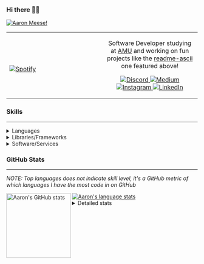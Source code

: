 ### Hi there 👋🏻
[![Aaron Meese!](https://user-images.githubusercontent.com/17814535/88975338-a2aabf00-d27f-11ea-963f-8a19608716b4.png)](https://github.com/ajmeese7/readme-ascii "README ASCII")

<!-- Modified from project here: https://github.com/novatorem/novatorem -->
<table width="100%"> 
  <tr>
  <td width="50%">
      
&nbsp; <br> [![Spotify](https://ajmeese7.vercel.app/api/spotify)](https://open.spotify.com/user/ajmeese)

  </td>
  <td width="50%">

<p align="center">
Software Developer studying at <a href="https://www.amu.apus.edu/">AMU</a> and working on fun 
projects like the <a href="https://github.com/ajmeese7/readme-ascii">readme-ascii</a> one featured above!
</p>
<p align="center">
  <a href="https://discord.gg/PxRTQg3">
    <img src="https://img.shields.io/badge/discord-ajmeese7%234835-369?style=flat-square&logo=discord&logoColor=white&color=purple" alt="Discord" title="Discord">
  </a>
  <a href="https://link.aaronmeese.com/medium">
    <img src="https://img.shields.io/badge/medium-ajmeese7-1DB954?style=flat-square&logo=medium&logoColor=white" alt="Medium" title="Medium">
  </a>
  <br />
  <a href="https://link.aaronmeese.com/instagram">
    <img src="https://img.shields.io/badge/instagram-ajmeese7-1DB954?style=flat-square&logo=instagram&logoColor=white&color=c13584" alt="Instagram" title="Instagram">
  </a>
  <a href="https://link.aaronmeese.com/linkedin">
    <img src="https://img.shields.io/badge/linkedIn-aaronmeese-1DB954?style=flat-square&logo=linkedin&logoColor=white&color=blue" alt="LinkedIn" title="LinkedIn">
  </a>
</p>
  </td>
  </table>

[//]: <> (The `&nbsp;` is to have Aphelion take up more space)

### Skills ###
----
<details>
<summary>Languages</summary>

+ JavaScript
+ HTML
+ CSS
    + [README ASCII](https://github.com/ajmeese7/readme-ascii)
+ PHP
    + [Coupon Booked](https://github.com/ajmeese7/coupon-booked)
    + [Steam Summary](https://github.com/ajmeese7/steam-summary)
+ Java
    + [BRCC Java](https://github.com/ajmeese7/brcc-java)
    + [Euler Problems](https://github.com/ajmeese7/euler-problems)

</details>
<details>
<summary>Libraries/Frameworks</summary>

+ NodeJS
    + [Snapchat Share](https://github.com/ajmeese7/snapchat-share)
    + [FRC Spreadsheets](https://github.com/ajmeese7/frc-spreadsheets)
+ Cordova
    + [Coupon Booked](https://github.com/ajmeese7/coupon-booked)
+ jQuery
+ Discord.js
    + [Spambot](https://github.com/ajmeese7/spambot)
    + [Automatic Reactions](https://github.com/ajmeese7/automatic-reactions)
    + [Multiple Reactions](https://github.com/ajmeese7/multiple-reactions)
    + [Galley Calls](https://github.com/ajmeese7/galley-calls)
    + [Tatsu Toolbox](https://github.com/ajmeese7/tatsu-toolbox)
+ Puppeteer
    + [README ASCII](https://github.com/ajmeese7/readme-ascii)
    + [Dynamic Page Retrieval](https://github.com/ajmeese7/dynamic-page-retrieval)
+ Nightmare.js
    + [Steam Queue Clicker](https://github.com/ajmeese7/steam-queue-clicker)
    + [Repbot](https://github.com/ajmeese7/repbot)
+ Express
    + [Galley Calls](https://github.com/ajmeese7/galley-calls)
+ pdf-lib
+ async

</details>
<details>
<summary>Software/Services</summary>

+ Wallpaper Engine
    + [Random Wallpaper](https://github.com/ajmeese7/random-wallpaper)
    + [Image of the Day](https://github.com/ajmeese7/image-of-the-day)
+ phpMyAdmin
+ cPanel
+ Cloudinary
+ Firefox Extensions
    + [Chess Next Move](https://github.com/ajmeese7/chess-next-move)
    + [Gmail Label Organizer](https://github.com/ajmeese7/gmail-label-organizer)
+ Google Analytics
+ Heroku
+ Nexmo
    + [Coupon Booked](https://github.com/ajmeese7/coupon-booked)
+ Twilio
    + [Galley Calls](https://github.com/ajmeese7/galley-calls)
+ Sonix
    + [Galley Calls](https://github.com/ajmeese7/galley-calls)
+ Auth0
+ OneSignal

</details>
<!--
<details>
<summary>Soft Skills</summary>
+ English/Grammar
+ SEO
    <!-- + TODO: Add my site examples after I finish improving them --
</details>
-->

### GitHub Stats ###
----
*NOTE: Top languages does not indicate skill level, it's a GitHub metric of which languages I have the most code in on GitHub*

<a href="https://profile-summary-for-github.com/user/ajmeese7">
  <img align="left" height="170px" src="https://github-readme-stats.vercel.app/api?username=ajmeese7&show_icons=true&line_height=27&count_private=true&include_all_commits=true" alt="Aaron's GitHub stats"/>
  <img src="https://github-readme-stats.vercel.app/api/top-langs/?username=ajmeese7&hide_langs_below=5&layout=compact" alt="Aaron's language stats"/>
</a>

<details>
<summary>Detailed stats</summary>

### :zap: Recent Activity
<!--START_SECTION:activity-->
1. ❗️ Opened issue [#40](https://github.com/akerl/githubstats/issues/40) in [akerl/githubstats](https://github.com/akerl/githubstats)
2. ❗️ Opened issue [#11](https://github.com/sarthology/dragula/issues/11) in [sarthology/dragula](https://github.com/sarthology/dragula)
3. ❗️ Opened issue [#47](https://github.com/akerl/githubchart/issues/47) in [akerl/githubchart](https://github.com/akerl/githubchart)
4. 💪 Opened PR [#610](https://github.com/octalmage/robotjs/pull/610) in [octalmage/robotjs](https://github.com/octalmage/robotjs)
5. ❗️ Opened issue [#609](https://github.com/octalmage/robotjs/issues/609) in [octalmage/robotjs](https://github.com/octalmage/robotjs)
<!--END_SECTION:activity-->

### 🧐 Waka Stats
<!--START_SECTION:waka-->
**🐱 My Github Data** 

> 🏆 749 Contributions in the Year 2020
 > 
> 📦 54.3 kB Used in Github's Storage 
 > 
> 💼 Opted to Hire
 > 
> 📜 45 Public Repositories
 > 
> 🔑 14 Private Repositories 

**I'm an Early 🐤** 

```text
🌞 Morning    268 commits    ████████░░░░░░░░░░░░░░░░░   33.42% 
🌆 Daytime    354 commits    ███████████░░░░░░░░░░░░░░   44.14% 
🌃 Evening    173 commits    █████░░░░░░░░░░░░░░░░░░░░   21.57% 
🌙 Night      7 commits      ░░░░░░░░░░░░░░░░░░░░░░░░░   0.87%

```
📅 **I'm Most Productive on Saturday** 

```text
Monday       93 commits     ███░░░░░░░░░░░░░░░░░░░░░░   11.6% 
Tuesday      95 commits     ███░░░░░░░░░░░░░░░░░░░░░░   11.85% 
Wednesday    81 commits     ██░░░░░░░░░░░░░░░░░░░░░░░   10.1% 
Thursday     95 commits     ███░░░░░░░░░░░░░░░░░░░░░░   11.85% 
Friday       123 commits    ███░░░░░░░░░░░░░░░░░░░░░░   15.34% 
Saturday     161 commits    █████░░░░░░░░░░░░░░░░░░░░   20.07% 
Sunday       154 commits    ████░░░░░░░░░░░░░░░░░░░░░   19.2%

```


📊 **This Week I Spent My Time On** 

```text
⌚︎ Time Zone: America/Chicago

💬 Programming Languages: 
JavaScript               2 hrs 1 min         ███████░░░░░░░░░░░░░░░░░░   30.5% 
Ruby                     1 hr 38 mins        ██████░░░░░░░░░░░░░░░░░░░   24.76% 
JSX                      1 hr 14 mins        ████░░░░░░░░░░░░░░░░░░░░░   18.77% 
HTML                     38 mins             ██░░░░░░░░░░░░░░░░░░░░░░░   9.6% 
TypeScript               31 mins             ██░░░░░░░░░░░░░░░░░░░░░░░   7.91%

🐱‍💻 Projects: 
lettercrap               2 hrs 39 mins       ██████████░░░░░░░░░░░░░░░   40.1% 
Repository-Hunter        1 hr 31 mins        █████░░░░░░░░░░░░░░░░░░░░   23.02% 
aaronmeese.com           1 hr 4 mins         ████░░░░░░░░░░░░░░░░░░░░░   16.32% 
typey-boi                45 mins             ██░░░░░░░░░░░░░░░░░░░░░░░   11.43% 
githubchart              11 mins             ░░░░░░░░░░░░░░░░░░░░░░░░░   2.79%

```

**I Mostly Code in JavaScript** 

```text
JavaScript               24 repos            ██████████████░░░░░░░░░░░   57.14% 
HTML                     6 repos             ███░░░░░░░░░░░░░░░░░░░░░░   14.29% 
Java                     4 repos             ██░░░░░░░░░░░░░░░░░░░░░░░   9.52% 
CSS                      3 repos             █░░░░░░░░░░░░░░░░░░░░░░░░   7.14% 
Python                   2 repos             █░░░░░░░░░░░░░░░░░░░░░░░░   4.76%

```



<!--END_SECTION:waka-->
</details>
